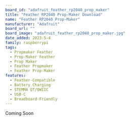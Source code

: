 ```yaml
---
board_id: "adafruit_feather_rp2040_prop_maker"
title: "Feather RP2040 Prop-Maker Download"
name: "Feather RP2040 Prop-Maker"
manufacturer: "Adafruit"
board_url: ""
board_image: "adafruit_feather_rp2040_prop_maker.jpg"
date_added: 2023-5-4
family: raspberrypi
tags:
  - Propmaker Feather
  - Prop-Maker Feather
  - Prop Maker
  - Feather Propmaker
  - Feather Prop-Maker
features:
  - Feather-Compatible
  - Battery Charging
  - STEMMA QT/QWIIC
  - USB-C
  - Breadboard-Friendly
---
```


Coming Soon


